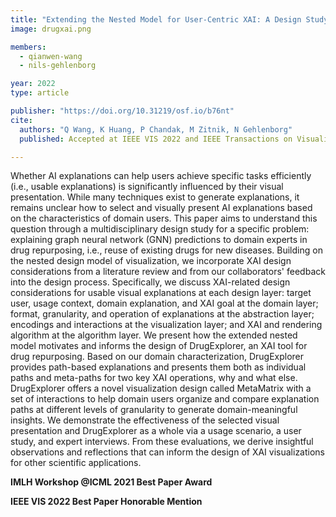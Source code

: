 ```yaml
---
title: "Extending the Nested Model for User-Centric XAI: A Design Study on GNN-based Drug Repurposing"
image: drugxai.png

members:
  - qianwen-wang
  - nils-gehlenborg

year: 2022
type: article

publisher: "https://doi.org/10.31219/osf.io/b76nt"
cite:
  authors: "Q Wang, K Huang, P Chandak, M Zitnik, N Gehlenborg"
  published: Accepted at IEEE VIS 2022 and IEEE Transactions on Visualization and Computer Graphics.

---
```

Whether AI explanations can help users achieve specific tasks efficiently (i.e., usable explanations) is significantly influenced by their visual presentation.
While many techniques exist to generate explanations, it remains unclear how to select and visually present AI explanations based on the characteristics of domain users.
This paper aims to understand this question through a multidisciplinary design study for a specific problem: explaining graph neural network (GNN) predictions to domain experts in drug repurposing, i.e., reuse of existing drugs for new diseases.
Building on the nested design model of visualization, we incorporate XAI design considerations from a literature review and from our collaborators' feedback into the design process.
Specifically, we discuss XAI-related design considerations for usable visual explanations at each design layer: target user, usage context, domain explanation, and XAI goal at the domain layer; format, granularity, and operation of explanations at the abstraction layer; encodings and interactions at the visualization layer; and XAI and rendering algorithm at the algorithm layer.
We present how the extended nested model motivates and informs the design of DrugExplorer, an XAI tool for drug repurposing.
Based on our domain characterization, DrugExplorer provides path-based explanations and presents them both as individual paths and meta-paths for two key XAI operations, why and what else.
DrugExplorer offers a novel visualization design called MetaMatrix with a set of interactions to help domain users organize and compare explanation paths at different levels of granularity to generate domain-meaningful insights.
We demonstrate the effectiveness of the selected visual presentation and DrugExplorer as a whole via a usage scenario, a user study, and expert interviews.
From these evaluations, we derive insightful observations and reflections that can inform the design of XAI visualizations for other scientific applications. 

<b>IMLH Workshop @ICML 2021 Best Paper Award </b>

<b>IEEE VIS 2022 Best Paper Honorable Mention </b>